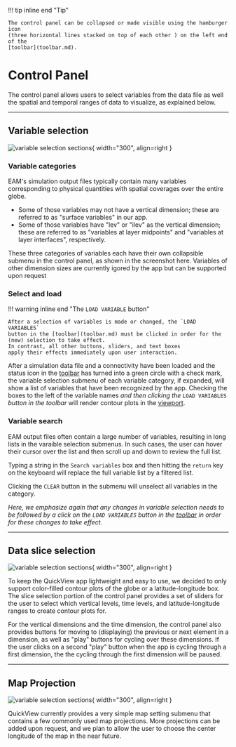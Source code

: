 
!!! tip inline end "Tip"

    The control panel can be collapsed or made visible using the hamburger icon
    (three horizontal lines stacked on top of each other ) on the left end of the
    [toolbar](toolbar.md).

# Control Panel

The control panel allows users to select variables from the data file
as well the spatial and temporal ranges of data to visualize,
as explained below.


-----
##  Variable selection

![variable selection sections](../images/variable_selection.png){ width="300", align=right }


###  Variable categories

EAM's simulation output files typically contain many variables
corresponding to physical quantities with spatial coverages over the
entire globe.

- Some of those variables may not have a vertical dimension;
  these are referred to as "surface variables" in our app.
- Some of those variables have "lev" or "ilev" as the vertical
  dimension; these are referred to as "variables at layer midpoints"
  and "variables at layer interfaces", respectively.

These three categories of variables each have their own collapsible
submenu in the control panel, as shown in the screenshot here.
Variables of other dimension sizes are currently igored by the app
but can be supported upon request


### Select and load

!!! warning inline end "The `LOAD VARIABLE` button"

    After a selection of variables is made or changed, the `LOAD VARIABLES`
    button in the [toolbar](toolbar.md) must be clicked in order for the
    (new) selection to take effect.
    In contrast, all other buttons, sliders, and text boxes
    apply their effects immediately upon user interaction.

After a simulation data file and a connectivity have been loaded and
the status icon in the [toolbar](toolbar.md) has turned into a green
circle with a check mark,
the variable selection submenu of each variable category,
if expanded, will show a list of variables that have been recognized
by the app. Checking the boxes to the left of the variable names
*and then clicking the* `LOAD VARIABLES` *button in the toolbar*
will render contour plots in the [viewport](viewport.md).

### Variable search

EAM output files often contain a large number of variables,
resulting in long lists in the varaible selection submenus.
In such cases, the user can hover their cursor over the list
and then scroll up and down to review the full list.

Typing a string in the `Search variables` box and then hitting
the `return` key on the keyboard will
replace the full variable list by a filtered list.

Clicking the `CLEAR` button in the submenu will unselect all
variables in the category.

*Here, we emphasize again that any changes in variable selection needs to be
followed by a click on the `LOAD VARIABLES` button in the [toolbar](toolbar.md)
in order for these changes to take effect.*



-----
## Data slice selection

![variable selection sections](../images/slice_selection.png){ width="300", align=right }

To keep the QuickView app lightweight and easy to use, we decided to only 
support color-filled contour plots of the globe or a latitude-longitude box.
The slice selection portion of the control panel provides a set of sliders
for the user to select which vertical levels, time levels, and latitude-longitude
ranges to create contour plots for.

For the vertical dimensions and the time dimension, the control panel
also provides buttons for moving to (displaying) the previous or next element
in a dimension, as well as "play" buttons for cycling over these dimensions.
If the user clicks on a second "play" button when the app is cycling through
a first dimension, the the cycling through the first dimension will be paused.


-----
## Map Projection

![variable selection sections](../images/map_projection.png){ width="300", align=right }

QuickView currently provides a very simple map setting submenu
that contains a few commonly used map projections.
More projections can be added upon request, and we plan to allow
the user to choose the center longitude of the map in the near future.

